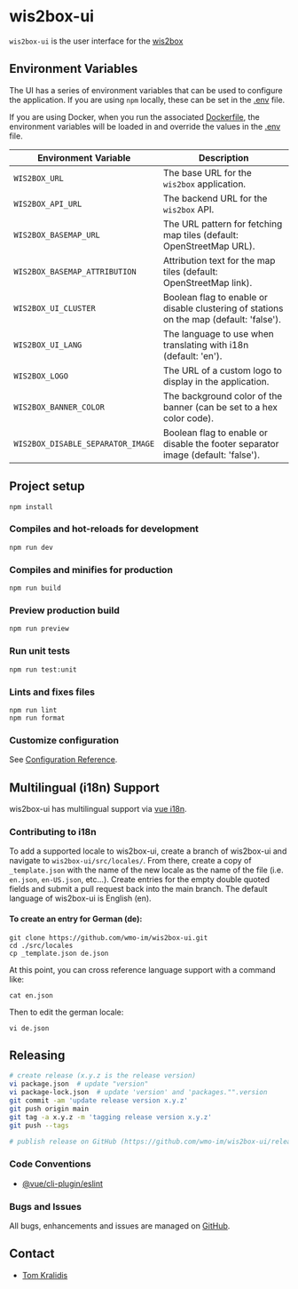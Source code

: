 # wis2box-ui

`wis2box-ui` is the user interface for the [wis2box](https://docs.wis2box.wis.wmo.int) 

## Environment Variables

The UI has a series of environment variables that can be used to configure the application. If you are using `npm` locally, these can be set in the [.env](./public/env.js) file.

If you are using Docker, when you run the associated [Dockerfile](./Dockerfile), the environment variables will be loaded in and override the values in the [.env](./public/env.js) file.


| Environment Variable            | Description                                                                 |
|----------------------------------|-----------------------------------------------------------------------------|
| `WIS2BOX_URL`                    | The base URL for the `wis2box` application.                                 |
| `WIS2BOX_API_URL`                | The backend URL for the `wis2box` API.                                      |
| `WIS2BOX_BASEMAP_URL`            | The URL pattern for fetching map tiles (default: OpenStreetMap URL).|
| `WIS2BOX_BASEMAP_ATTRIBUTION`    | Attribution text for the map tiles (default: OpenStreetMap link). |
| `WIS2BOX_UI_CLUSTER`             | Boolean flag to enable or disable clustering of stations on the map (default: 'false'). |
| `WIS2BOX_UI_LANG`                | The language to use when translating with i18n (default: 'en').              |
| `WIS2BOX_LOGO`                   | The URL of a custom logo to display in the application.                     |
| `WIS2BOX_BANNER_COLOR`           | The background color of the banner (can be set to a hex color code).       |
| `WIS2BOX_DISABLE_SEPARATOR_IMAGE`| Boolean flag to enable or disable the footer separator image (default: 'false'). |


## Project setup

```
npm install
```

### Compiles and hot-reloads for development

```
npm run dev
```

### Compiles and minifies for production

```
npm run build
```

### Preview production build

```
npm run preview
```

### Run unit tests

```
npm run test:unit
```

### Lints and fixes files

```
npm run lint
npm run format
```

### Customize configuration

See [Configuration Reference](https://cli.vuejs.org/config/).

## Multilingual (i18n) Support

wis2box-ui has multilingual support via [vue i18n](https://vue-i18n.intlify.dev/).

### Contributing to i18n

To add a supported locale to wis2box-ui, create a branch of wis2box-ui and navigate to `wis2box-ui/src/locales/`. From there, create a copy of `_template.json` with the name of the new locale as the name of the file (i.e. `en.json`, `en-US.json`, etc...). Create entries for the empty double quoted fields and submit a pull request back into the main branch. The default language of wis2box-ui is English (en).

#### To create an entry for German (de):

```
git clone https://github.com/wmo-im/wis2box-ui.git
cd ./src/locales
cp _template.json de.json
```

At this point, you can cross reference language support with a command like:

```
cat en.json
```

Then to edit the german locale:

```
vi de.json
```

## Releasing

```bash
# create release (x.y.z is the release version)
vi package.json  # update "version"
vi package-lock.json  # update 'version' and 'packages."".version
git commit -am 'update release version x.y.z'
git push origin main
git tag -a x.y.z -m 'tagging release version x.y.z'
git push --tags

# publish release on GitHub (https://github.com/wmo-im/wis2box-ui/releases/new)
```

### Code Conventions

- [@vue/cli-plugin/eslint](https://cli.vuejs.org/core-plugins/eslint.html)

### Bugs and Issues

All bugs, enhancements and issues are managed on [GitHub](https://github.com/wmo-im/wis2box-ui/issues).

## Contact

- [Tom Kralidis](https://github.com/tomkralidis)
